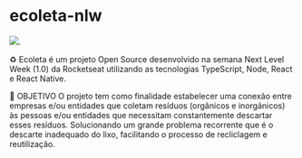# ecoleta-nlw

<img src="https://user-images.githubusercontent.com/38081852/83580830-6f63e200-a513-11ea-9a27-0a109ec1e4d0.png">.</img>

♻️ Ecoleta é um projeto Open Source desenvolvido na semana Next Level Week (1.0) da Rocketseat utilizando as tecnologias TypeScript, Node, React e React Native.


🚀 OBJETIVO
O projeto tem como finalidade estabelecer uma conexão entre empresas e/ou entidades que coletam resíduos (orgânicos e inorgânicos) às pessoas e/ou entidades que necessitam constantemente descartar esses resíduos. Solucionando um grande problema recorrente que é o descarte inadequado do lixo, facilitando o processo de recliclagem e reutilização.
